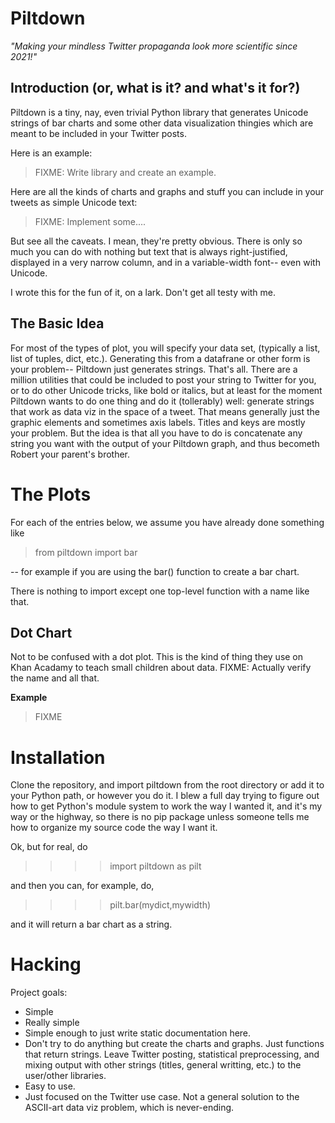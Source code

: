 # Piltdown

*"Making your mindless Twitter propaganda look more scientific since 2021!"*


## Introduction (or, what is it? and what's it for?)

Piltdown is a tiny, nay, even trivial Python library
that generates Unicode strings of bar charts
and some other data visualization thingies
which are meant to be included in your Twitter posts.

Here is an example:

> FIXME: Write library and create an example.

Here are all the kinds of charts and graphs and stuff
you can include in your tweets as simple Unicode text:

> FIXME: Implement some....

But see all the caveats.
I mean, they're pretty obvious.
There is only so much you can do with nothing but text
that is always right-justified,
displayed in a very narrow column, 
and in a variable-width font--
even with Unicode.

I wrote this for the fun of it,
on a lark. Don't get all testy with me.


## The Basic Idea

For most of the types of plot, you will specify your data set,
(typically a list, list of tuples, dict, etc.).
Generating this from a datafrane or other form is your problem--
Piltdown just generates strings. That's all.
There are a million utilities that could be included 
to post your string to Twitter for you,
or to do other Unicode tricks,
like bold or italics,
but at least for the moment
Piltdown wants to do one thing and do it (tollerably) well:
generate strings that work as data viz in the space of a tweet.
That means generally just the graphic elements and sometimes axis labels.
Titles and keys are mostly your problem.
But the idea is that all you have to do is concatenate any string you want 
with the output of your Piltdown graph,
and thus becometh Robert your parent's brother.


# The Plots

For each of the entries below, we assume you have already done something like

> from piltdown import bar

-- for example if you are using the bar() function to create a bar chart.

There is nothing to import except one top-level function
with a name like that.


## Dot Chart

Not to be confused with a dot plot.
This is the kind of thing they use on Khan Acadamy
to teach small children about data.
FIXME: Actually verify the name and all that.

**Example**

> FIXME

# Installation

Clone the repository, and import piltdown from the root directory
or add it to your Python path, or however you do it.
I blew a full day trying to figure out how to get Python's
module system to work the way I wanted it, and it's my way
or the highway, so there is no pip package unless someone
tells me how to organize my source code the way I want it.

Ok, but for real, do

> >>> import piltdown as pilt

and then you can, for example, do,

> >>> pilt.bar(mydict,mywidth)

and it will return a bar chart as a string.


# Hacking

Project goals:

 - Simple
 - Really simple
 - Simple enough to just write static documentation here.
 - Don't try to do anything but create the charts and graphs.
   Just functions that return strings.
   Leave Twitter posting, statistical preprocessing,
   and mixing output with other strings (titles, general writting, etc.)
   to the user/other libraries.
 - Easy to use.
 - Just focused on the Twitter use case.
   Not a general solution to the ASCII-art data viz problem,
   which is never-ending.
